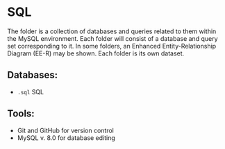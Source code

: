 # SQL

The folder is a collection of databases and queries related to them within the MySQL environment. Each folder will consist of a database and query set corresponding to it. In some folders, an Enhanced Entity-Relationship Diagram (EE-R) may be shown. Each folder is its own dataset. 

## Databases:
  - `.sql` SQL

## Tools:
  - Git and GitHub for version control
  - MySQL v. 8.0 for database editing
